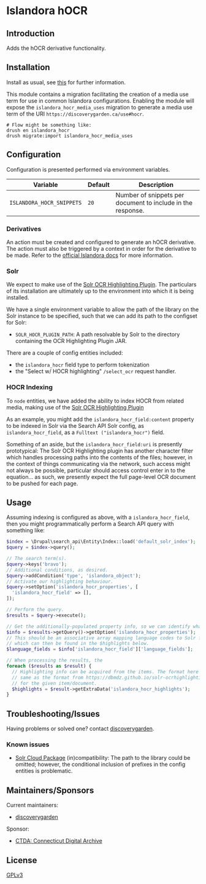 # Islandora hOCR

## Introduction

Adds the hOCR derivative functionality.

## Installation

Install as usual, see
[this](https://www.drupal.org/docs/extending-drupal/installing-modules) for
further information.

This module contains a migration facilitating the creation of a media use term for use in common Islandora configurations. Enabling the module will expose the `islandora_hocr_media_uses` migration to generate a media use term of the URI `https://discoverygarden.ca/use#hocr`.

```shell
# Flow might be something like:
drush en islandora_hocr
drush migrate:import islandora_hocr_media_uses
```

## Configuration
Configuration is presented performed via environment variables.

| Variable                                 | Default                | Description                                                                                                                                        |
|------------------------------------------|------------------------|----------------------------------------------------------------------------------------------------------------------------------------------------|
| `ISLANDORA_HOCR_SNIPPETS`                | `20`                   | Number of snippets per document to include in the response.                                                                                        |


### Derivatives

An action must be created and configured to generate an hOCR derivative. The
action must also be triggered by a context in order for the derivative to be
made. Refer to the [official Islandora docs][islandora-docs] for more information.

### Solr

We expect to make use of the [Solr OCR Highlighting Plugin](https://dbmdz.github.io/solr-ocrhighlighting/). The particulars of its installation are ultimately up to the environment into which it is being installed.

We have a single environment variable to allow the path of the library on the Solr instance to be specified, such that we can add its path to the configset for Solr:

- `SOLR_HOCR_PLUGIN_PATH`: A path resolvable by Solr to the directory containing the OCR Highlighting Plugin JAR.

There are a couple of config entities included:
- the `islandora_hocr` field type to perform tokenization
- the "Select w/ HOCR highlighting" `/select_ocr` request handler.

### HOCR Indexing

To `node` entities, we have added the ability to index HOCR from related media, making use of the [Solr OCR Highlighting Plugin](https://dbmdz.github.io/solr-ocrhighlighting/0.8.3/)

As an example, you might add the `islandora_hocr_field:content` property to be indexed in Solr via the Search API Solr config, as `islandora_hocr_field`, as a `Fulltext ("islandora_hocr")` field.

Something of an aside, but the `islandora_hocr_field:uri` is presently prototypical: The Solr OCR Highlighting plugin has another character filter which handles processing paths into the contents of the files; however, in the context of things communicating via the network, such access might not always be possible, particular should access control enter in to the equation... as such, we presently expect the full page-level OCR document to be pushed for each page.

## Usage

Assuming indexing is configured as above, with a `islandora_hocr_field`, then you might programmatically perform a Search API query with something like:

```php
$index = \Drupal\search_api\Entity\Index::load('default_solr_index');
$query = $index->query();

// The search term(s).
$query->keys('bravo');
// Additional conditions, as desired.
$query->addCondition('type', 'islandora_object');
// Activate our highlighting behaviour.
$query->setOption('islandora_hocr_properties', [
  'islandora_hocr_field' => [],
]);

// Perform the query.
$results = $query->execute();

// Get the additionally-populated property info, so we can identify what fields from the highlighted results correspond to which property.
$info = $results->getQuery()->getOption('islandora_hocr_properties');
// This should be an associative array mapping language codes to Solr fields,
// which can then be found in the $highlights below.
$language_fields = $info['islandora_hocr_field']['language_fields'];

// When processing the results, the
foreach ($results as $result) {
  // Highlighting info can be acquired from the items. The format here is the
  // same as the format from https://dbmdz.github.io/solr-ocrhighlighting/0.8.3/query/#response-format
  // for the given item/document.
  $highlights = $result->getExtraData('islandora_hocr_highlights');
}
```

## Troubleshooting/Issues

Having problems or solved one? contact
[discoverygarden](http://support.discoverygarden.ca).

### Known issues

- [Solr Cloud Package](https://dbmdz.github.io/solr-ocrhighlighting/0.8.3/installation/#for-solrcloud-users-installation-as-a-solr-package) (in)compatibility: The path to the library could be omitted; however, the conditional inclusion of prefixes in the config entities is problematic.

## Maintainers/Sponsors

Current maintainers:

* [discoverygarden](http://www.discoverygarden.ca)

Sponsor:

* [CTDA: Connecticut Digital Archive](https://lib.uconn.edu/find/connecticut-digital-archive/)

## License

[GPLv3](http://www.gnu.org/licenses/gpl-3.0.txt)

[islandora-docs]: https://islandora.github.io/documentation/concepts/derivatives/
